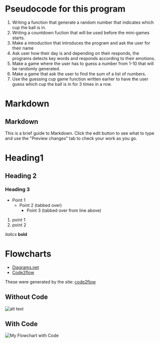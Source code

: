 # Pseudocode for this program

1) Writing a function that generate a random number that indicates which cup the ball is in.
2) Writing a countdown fuction that will be used before the mini-games starts.
3) Make a introduction that introduces the program and ask the user for their name
4) Ask user how their day is and depending on their responds, the programs detects key words and responds according to their emotions. 
5) Make a game where the user has to guess a number from 1-10 that will be randomly generated. 
6) Make a game that ask the user to find the sum of a list of numbers.
7) Use the guessing cup game function written earlier to have the user guess which cup the ball is in for 3 times in a row. 

# Markdown


## Markdown
This is a brief guide to Markdown. Click the edit button to see what to type and use the "Preview changes" tab to check your work as you go.

# Heading1
## Heading 2
### Heading 3

* Point 1
  * Point 2 (tabbed over)
    * Point 3 (tabbed over from line above)

1) point 1
2) point 2

*italics*
**bold**

# Flowcharts
* [Diagrams.net](https://www.diagrams.net/)
* [Code2flow](https://www.code2flow.com)


These were generated by the site: [code2flow](https://www.code2flow.com)

## Without Code

![alt text](https://code2flow.com/QqdpQr.png "My Flowchart")




## With Code
![](https://code2flow.com/QqdpQr.code.png "My Flowchart with Code")


